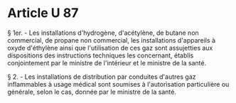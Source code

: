 # Article U 87

§ 1er. - Les installations d'hydrogène, d'acétylène, de butane non commercial, de propane non commercial, les installations d'appareils à oxyde d'éthylène ainsi que l'utilisation de ces gaz sont assujetties aux dispositions des instructions techniques les concernant, établis conjointement par le ministre de l'intérieur et le ministre de la santé.

§ 2. - Les installations de distribution par conduites d'autres gaz inflammables à usage médical sont soumises à l'autorisation particulière ou générale, selon le cas, donnée par le ministre de la santé.

